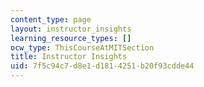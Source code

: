 ```yaml
---
content_type: page
layout: instructor_insights
learning_resource_types: []
ocw_type: ThisCourseAtMITSection
title: Instructor Insights
uid: 7f5c94c7-d8e1-d181-4251-b20f93cdde44
---
```


